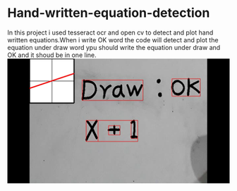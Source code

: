 # Hand-written-equation-detection
In this project i used tesseract ocr and open cv to detect and plot hand written equations.When i write OK word the code will detect and plot the equation under draw word ypu should write the equation under draw and OK and it shoud be in one line.
![Screenshot](Sample.png)
